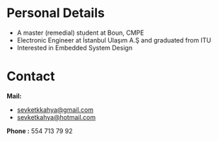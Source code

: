 # Personal Details #

  * A master (remedial) student at Boun, CMPE
  * Electronic Engineer at İstanbul Ulaşım A.Ş and graduated from ITU
  * Interested in Embedded System Design


# Contact #

**Mail:**
  * sevketkkahya@gmail.com
  * sevketkahya@hotmail.com

**Phone :** 554 713 79 92